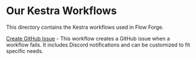 # Our Kestra Workflows

This directory contains the Kestra workflows used in Flow Forge.

[Create GitHub Issue](create-github-issue.yaml) - This workflow creates a GitHub issue when a workflow fails. It includes Discord notifications and can be customized to fit specific needs.
